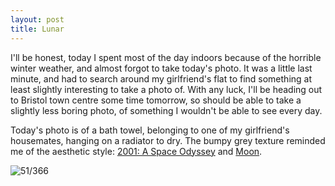 ```yaml
---
layout: post
title: Lunar
---
```


I'll be honest, today I spent most of the day indoors because of the horrible winter weather, and almost forgot to take today's photo. It was a little last minute, and had to search around my girlfriend's flat to find something at least slightly interesting to take a photo of. With any luck, I'll be heading out to Bristol town centre some time tomorrow, so should be able to take a slightly less boring photo, of something I wouldn't be able to see every day.

<!--break-->
Today's photo is of a bath towel, belonging to one of my girlfriend's housemates, hanging on a radiator to dry. The bumpy grey texture reminded me of the aesthetic style: [2001: A Space Odyssey](https://itunes.apple.com/gb/movie/2001-a-space-odyssey/id285993250?uo=4&at=1000l8mx) and [Moon](https://itunes.apple.com/gb/movie/moon/id640049097?uo=4&at=1000l8mx).

![51/366](http://media.humanboring.net/photos/2016-02-20.jpeg)